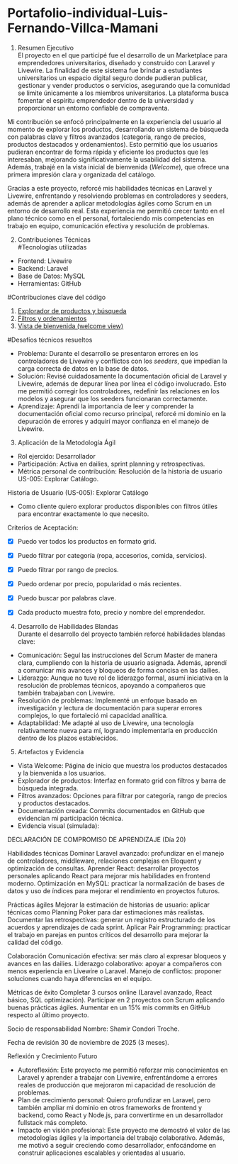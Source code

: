 # Portafolio-individual-Luis-Fernando-Villca-Mamani


1. Resumen Ejecutivo  
El proyecto en el que participé fue el desarrollo de un Marketplace para emprendedores universitarios, diseñado y construido con Laravel y Livewire. La finalidad de este sistema fue brindar a estudiantes universitarios un espacio digital seguro donde pudieran publicar, gestionar y vender productos o servicios, asegurando que la comunidad se limite únicamente a los miembros universitarios. La plataforma busca fomentar el espíritu emprendedor dentro de la universidad y proporcionar un entorno confiable de compraventa.  

Mi contribución se enfocó principalmente en la experiencia del usuario al momento de explorar los productos, desarrollando un sistema de búsqueda con palabras clave y filtros avanzados (categoría, rango de precios, productos destacados y ordenamientos). Esto permitió que los usuarios pudieran encontrar de forma rápida y eficiente los productos que les interesaban, mejorando significativamente la usabilidad del sistema. Además, trabajé en la vista inicial de bienvenida (*Welcome*), que ofrece una primera impresión clara y organizada del catálogo.  

Gracias a este proyecto, reforcé mis habilidades técnicas en Laravel y Livewire, enfrentando y resolviendo problemas en controladores y seeders, además de aprender a aplicar metodologías ágiles como Scrum en un entorno de desarrollo real. Esta experiencia me permitió crecer tanto en el plano técnico como en el personal, fortaleciendo mis competencias en trabajo en equipo, comunicación efectiva y resolución de problemas.  


2. Contribuciones Técnicas  
#Tecnologías utilizadas  
- Frontend: Livewire  
- Backend: Laravel  
- Base de Datos: MySQL  
- Herramientas: GitHub  

#Contribuciones clave del código  
1. [Explorador de productos y búsqueda](https://github.com/Jhoel777ar/marketplace-lpz/commit/af9ae4050fdd82f5b5a7269d2e2271a9c1a72280)  
2. [Filtros y ordenamientos](https://github.com/Jhoel777ar/marketplace-lpz/commit/b160d2d1427c43e3fdd98dd9999143c28c3d9ae7)  
3. [Vista de bienvenida (welcome view)](https://github.com/Jhoel777ar/marketplace-lpz/commit/f11b8c7cf67829a81f35ccbcfa25649676d1a779)  

#Desafíos técnicos resueltos  
- Problema: Durante el desarrollo se presentaron errores en los controladores de Livewire y conflictos con los *seeders*, que impedían la carga correcta de datos en la base de datos.  
- Solución: Revisé cuidadosamente la documentación oficial de Laravel y Livewire, además de depurar línea por línea el código involucrado. Esto me permitió corregir los controladores, redefinir las relaciones en los modelos y asegurar que los seeders funcionaran correctamente.  
- Aprendizaje: Aprendí la importancia de leer y comprender la documentación oficial como recurso principal, reforcé mi dominio en la depuración de errores y adquirí mayor confianza en el manejo de Livewire.  


3. Aplicación de la Metodología Ágil  
- Rol ejercido: Desarrollador  
- Participación: Activa en dailies, sprint planning y retrospectivas.  
- Métrica personal de contribución: Resolución de la historia de usuario US-005: Explorar Catálogo.  

Historia de Usuario (US-005): Explorar Catálogo  
- Como cliente quiero explorar productos disponibles con filtros útiles para encontrar exactamente lo que necesito.  

Criterios de Aceptación:  
- [x] Puedo ver todos los productos en formato grid.  
- [x] Puedo filtrar por categoría (ropa, accesorios, comida, servicios).  
- [x] Puedo filtrar por rango de precios.  
- [x] Puedo ordenar por precio, popularidad o más recientes.  
- [x] Puedo buscar por palabras clave.  
- [x] Cada producto muestra foto, precio y nombre del emprendedor.  


4. Desarrollo de Habilidades Blandas  
Durante el desarrollo del proyecto también reforcé habilidades blandas clave:  
- Comunicación: Seguí las instrucciones del Scrum Master de manera clara, cumpliendo con la historia de usuario asignada. Además, aprendí a comunicar mis avances y bloqueos de forma concisa en las dailies.  
- Liderazgo: Aunque no tuve rol de liderazgo formal, asumí iniciativa en la resolución de problemas técnicos, apoyando a compañeros que también trabajaban con Livewire.  
- Resolución de problemas: Implementé un enfoque basado en investigación y lectura de documentación para superar errores complejos, lo que fortaleció mi capacidad analítica.  
- Adaptabilidad: Me adapté al uso de Livewire, una tecnología relativamente nueva para mí, logrando implementarla en producción dentro de los plazos establecidos.  


5. Artefactos y Evidencia  
- Vista Welcome: Página de inicio que muestra los productos destacados y la bienvenida a los usuarios.  
- Explorador de productos: Interfaz en formato grid con filtros y barra de búsqueda integrada.  
- Filtros avanzados: Opciones para filtrar por categoría, rango de precios y productos destacados.  
- Documentación creada: Commits documentados en GitHub que evidencian mi participación técnica.  
- Evidencia visual (simulada):  

DECLARACIÓN DE COMPROMISO DE APRENDIZAJE (Día 20)

Habilidades técnicas
Dominar Laravel avanzado: profundizar en el manejo de controladores, middleware, relaciones complejas en Eloquent y optimización de consultas.
Aprender React: desarrollar proyectos personales aplicando React para mejorar mis habilidades en frontend moderno.
Optimización en MySQL: practicar la normalización de bases de datos y uso de índices para mejorar el rendimiento en proyectos futuros.

Prácticas ágiles 
Mejorar la estimación de historias de usuario: aplicar técnicas como Planning Poker para dar estimaciones más realistas.
Documentar las retrospectivas: generar un registro estructurado de los acuerdos y aprendizajes de cada sprint.
Aplicar Pair Programming: practicar el trabajo en parejas en puntos críticos del desarrollo para mejorar la calidad del código.

Colaboración 
Comunicación efectiva: ser más claro al expresar bloqueos y avances en las dailies.
Liderazgo colaborativo: apoyar a compañeros con menos experiencia en Livewire o Laravel.
Manejo de conflictos: proponer soluciones cuando haya diferencias en el equipo.

Métricas de éxito
Completar 3 cursos online (Laravel avanzado, React básico, SQL optimización).
Participar en 2 proyectos con Scrum aplicando buenas prácticas ágiles.
Aumentar en un 15% mis commits en GitHub respecto al último proyecto.

Socio de responsabilidad
Nombre: Shamir Condori Troche.

Fecha de revisión
30 de noviembre de 2025 (3 meses).


Reflexión y Crecimiento Futuro  
- Autoreflexión: Este proyecto me permitió reforzar mis conocimientos en Laravel y aprender a trabajar con Livewire, enfrentándome a errores reales de producción que mejoraron mi capacidad de resolución de problemas.  
- Plan de crecimiento personal: Quiero profundizar en Laravel, pero también ampliar mi dominio en otros frameworks de frontend y backend, como React y Node.js, para convertirme en un desarrollador fullstack más completo.  
- Impacto en visión profesional: Este proyecto me demostró el valor de las metodologías ágiles y la importancia del trabajo colaborativo. Además, me motivó a seguir creciendo como desarrollador, enfocándome en construir aplicaciones escalables y orientadas al usuario.

